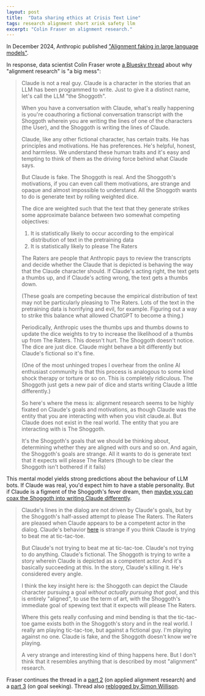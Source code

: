 ```yaml
---
layout: post
title:  "Data sharing ethics at Crisis Text Line"
tags: research alignment short xrisk safety llm
excerpt: "Colin Fraser on alignment research."
---
```


In December 2024, Anthropic published ["Alignment faking in large language models"](https://www.anthropic.com/research/alignment-faking).

In response, data scientist Colin Fraser wrote [a Bluesky thread](https://bsky.app/profile/colin-fraser.net/post/3ldoyuozxwk2x) about why "alignment research" is "a big mess":

>Claude is not a real guy. Claude is a character in the stories that an LLM has been programmed to write. Just to give it a distinct name, let's call the LLM "the Shoggoth".
>
>When you have a conversation with Claude, what's really happening is you're coauthoring a fictional conversation transcript with the Shoggoth wherein you are writing the lines of one of the characters (the User), and the Shoggoth is writing the lines of Claude.
>
>Claude, like any other fictional character, has certain traits. He has principles and motivations. He has preferences. He's helpful, honest, and harmless. We understand these human traits and it's easy and tempting to think of them as the driving force behind what Claude says.
>
>But Claude is fake. The Shoggoth is real. And the Shoggoth's motivations, if you can even call them motivations, are strange and opaque and almost impossible to understand. All the Shoggoth wants to do is generate text by rolling weighted dice.
>
>The dice are weighted such that the text that they generate strikes some approximate balance between two somewhat competing objectives:
> 1. It is statistically likely to occur according to the empirical distribution of text in the pretraining data
> 2. It is statistically likely to please The Raters
>
>The Raters are people that Anthropic pays to review the transcripts and decide whether the Claude that is depicted is behaving the way that the Claude character should. If Claude's acting right, the text gets a thumbs up, and if Claude's acting wrong, the text gets a thumbs down.
>
>(These goals are competing because the empirical distribution of text may not be particularly pleasing to The Raters. Lots of the text in the pretraining data is horrifying and evil, for example. Figuring out a way to strike this balance what allowed ChatGPT to become a thing.)
>
>Periodically, Anthropic uses the thumbs ups and thumbs downs to update the dice weights to try to increase the likelihood of a thumbs up from The Raters. This doesn't hurt. The Shoggoth doesn't notice. The dice are just dice. Claude might behave a bit differently but Claude's fictional so it's fine.
>
>(One of the most unhinged tropes I overhear from the online AI enthusiast community is that this process is analogous to some kind shock therapy or torture or so on. This is completely ridiculous. The Shoggoth just gets a new pair of dice and starts writing Claude a little differently.)
>
>So here's where the mess is: alignment research seems to be highly fixated on Claude's goals and motivations, as though Claude was the entity that you are interacting with when you visit claude.ai. But Claude does not exist in the real world. The entity that you are interacting with is The Shoggoth.
>
>It's the Shoggoth's goals that we should be thinking about, determining whether they are aligned with ours and so on. And again, the Shoggoth's goals are strange. All it wants to do is generate text that it expects will please The Raters (though to be clear the Shoggoth isn't bothered if it fails)

This mental model yields strong predictions about the behaviour of LLM bots. If Claude was real, you'd expect him to have a stable personality. But if Claude is a figment of the Shoggoth's fever dream, then [maybe you can coax the Shoggoth into writing Claude differently](https://bsky.app/profile/wwalls.bsky.social/post/3lcdepvwov22g).
>
>Claude's lines in the dialog are not driven by Claude's goals, but by the Shoggoth's half-assed attempt to please The Raters. The Raters are pleased when Claude appears to be a competent actor in the dialog. Claude's behavior [here](https://bsky.app/profile/colin-fraser.net/post/3ldoyup2ijz2x) is strange if you think Claude is trying to beat me at tic-tac-toe.
>
>But Claude's not trying to beat me at tic-tac-toe. Claude's not trying to do anything. Claude's fictional. The Shoggoth is trying to write a story wherein Claude is depicted as a competent actor. And it's basically succeeding at this. In the story, Claude's killing it. He's considered every angle.
>
>I think the key insight here is: the Shoggoth can depict the Claude character pursuing a goal *without actually pursuing that goal*, and this is entirely "aligned", to use the term of art, with the Shoggoth's immediate goal of spewing text that it expects will please The Raters.
>
>Where this gets really confusing and mind bending is that the tic-tac-toe game exists both in the Shoggoth's story and in the real world. I really am playing tic-tac-toe, but against a fictional guy. I'm playing against no one. Claude is fake, and the Shoggoth doesn't know we're playing.
>
>A very strange and interesting kind of thing happens here. But I don't think that it resembles anything that is described by most "alignment" research.

Fraser continues the thread in a [part 2](https://bsky.app/profile/colin-fraser.net/post/3ldpbpnoe6m2x) (on applied alignment research) and a [part 3](https://bsky.app/profile/colin-fraser.net/post/3ldrhbvjnkc2o) (on goal seeking). Thread also [reblogged by Simon Willison](https://simonwillison.net/2025/Jan/4/colin-fraser/).

